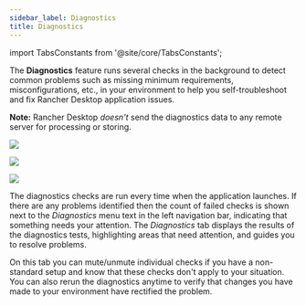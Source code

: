```yaml
---
sidebar_label: Diagnostics
title: Diagnostics
---
```


<head>
  <link rel="canonical" href="https://docs.rancherdesktop.io/ui/diagnostics"/>
</head>

import TabsConstants from '@site/core/TabsConstants';

The **Diagnostics** feature runs several checks in the background to detect common problems such as missing minimum requirements, misconfigurations, etc., in your environment to help you self-troubleshoot and fix Rancher Desktop application issues.

**Note:** Rancher Desktop *doesn't* send the diagnostics data to any remote server for processing or storing.

<Tabs groupId="os" defaultValue={TabsConstants.defaultOs}>
<TabItem value="Windows">

![](https://suse-rancher-media.s3.amazonaws.com/desktop/v1.17/ui-main/Windows_Diagnostics.png)

</TabItem>
<TabItem value="macOS">

![](https://suse-rancher-media.s3.amazonaws.com/desktop/v1.17/ui-main/macOS_Diagnostics.png)

</TabItem>
<TabItem value="Linux">

![](https://suse-rancher-media.s3.amazonaws.com/desktop/v1.17/ui-main/Linux_Diagnostics.png)

</TabItem>
</Tabs>

The diagnostics checks are run every time when the application launches. If there are any problems identified then the count of failed checks is shown next to the *Diagnostics* menu text in the left navigation bar, indicating that something needs your attention. The *Diagnostics* tab displays the results of the diagnostics tests, highlighting areas that need attention, and guides you to resolve problems.

On this tab you can mute/unmute individual checks if you have a non-standard setup and know that these checks don't apply to your situation. You can also rerun the diagnostics anytime to verify that changes you have made to your environment have rectified the problem.
